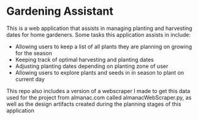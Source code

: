 # Gardening Assistant
This is a web application that assists in managing planting and harvesting dates for home gardeners. Some tasks this application assists in include:
* Allowing users to keep a list of all plants they are planning on growing for the season
* Keeping track of optimal harvesting and planting dates
* Adjusting planting dates depending on planting zone of user
* Allowing users to explore plants and seeds in in season to plant on current day

This repo also includes a version of a webscraper I made to get this data used for the project from almanac.com called almanacWebScraper.py, as well as the design artifacts created during the planning stages of this application
